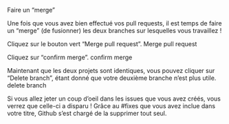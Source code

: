 Faire un “merge”


Une fois que vous avez bien effectué vos pull requests, il est temps de faire un “merge” (de fusionner) les deux branches sur lesquelles vous travaillez !

Cliquez sur le bouton vert “Merge pull request”.
Merge pull request

Cliquez sur “confirm merge”.
confirm merge

Maintenant que les deux projets sont identiques, vous pouvez cliquer sur “Delete branch”, étant donné que votre deuxième branche n’est plus utile.
delete branch

Si vous allez jeter un coup d’oeil dans les issues que vous avez créés, vous verrez que celle-ci a disparu ! Grâce au #fixes que vous avez inclue dans votre titre, Github s’est chargé de la supprimer tout seul.
